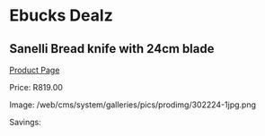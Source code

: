 
# Ebucks Dealz
## Sanelli Bread knife with 24cm blade
[Product Page](https://www.ebucks.com/web/shop/productSelected.do?prodId=1161864820&catId=1236470727)

Price: R819.00

Image: /web/cms/system/galleries/pics/prodimg/302224-1jpg.png

Savings: 


	